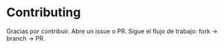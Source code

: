 # Contributing

Gracias por contribuir. Abre un issue o PR. Sigue el flujo de trabajo: fork -> branch -> PR.
